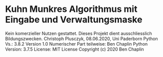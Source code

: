 # Kuhn Munkres Algorithmus mit Eingabe und Verwaltungsmaske
Kein komerzieller Nutzen gestattet. Dieses Projekt dient ausschliesslich Bildungszwecken.
 Christoph Plusczyk, 08.06.2020, Uni Paderborn
 Python Vs.: 3.8.2
 Version 1.0
 Numerischer Part teilweise:
Ben Chaplin
    Python Version: 3.7.5
    License: MIT License Copyright (c) 2020 Ben Chaplin
 
